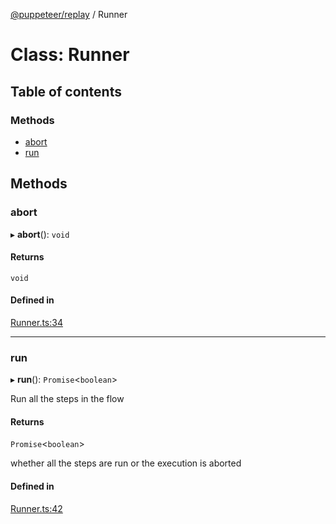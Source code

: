 [@puppeteer/replay](../README.md) / Runner

# Class: Runner

## Table of contents

### Methods

- [abort](Runner.md#abort)
- [run](Runner.md#run)

## Methods

### abort

▸ **abort**(): `void`

#### Returns

`void`

#### Defined in

[Runner.ts:34](https://github.com/puppeteer/replay/blob/main/src/Runner.ts#L34)

---

### run

▸ **run**(): `Promise`<`boolean`\>

Run all the steps in the flow

#### Returns

`Promise`<`boolean`\>

whether all the steps are run or the execution is aborted

#### Defined in

[Runner.ts:42](https://github.com/puppeteer/replay/blob/main/src/Runner.ts#L42)
